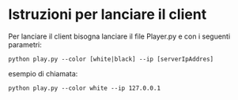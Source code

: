 # Istruzioni per lanciare il client

Per lanciare il client bisogna lanciare il file Player.py e con i seguenti parametri:

``python play.py --color [white|black] --ip [serverIpAddres]``

esempio di chiamata:

``python play.py --color white --ip 127.0.0.1``